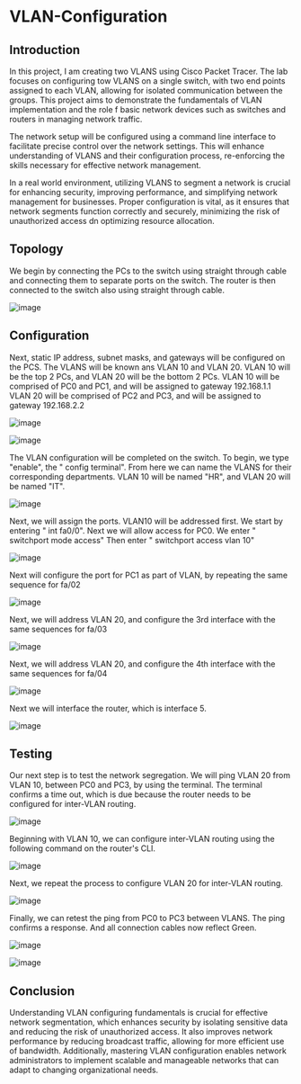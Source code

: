 # VLAN-Configuration



## Introduction

In this project, I am creating two VLANS using Cisco Packet Tracer. The lab focuses on configuring tow VLANS on a single switch, with two end points assigned to each VLAN, allowing for isolated communication between the groups. This project aims to demonstrate
the fundamentals of VLAN implementation and the role f basic network devices such as switches and routers in managing network traffic.

The network setup will be configured  using a command line interface to facilitate precise control over the network settings. This will enhance understanding of VLANS and their configuration process, re-enforcing the skills necessary for effective network management.

In a real world environment, utilizing VLANS to segment a network is crucial for enhancing security, improving performance, and simplifying network management for businesses. Proper configuration is vital, as it ensures that network segments function correctly and 
securely, minimizing the risk of unauthorized access dn optimizing resource allocation.


## Topology

We begin by connecting the PCs to the switch using straight through cable and connecting them to separate ports on the switch. The router is then connected to the switch also using straight through cable.




![image](https://github.com/user-attachments/assets/caae3b50-8114-4c21-85ed-de4a7647c1d4)


## Configuration

Next, static IP address, subnet masks, and gateways will be configured on the PCS. The VLANS will be known ans VLAN 10 and VLAN 20. VLAN 10 will be the top 2 PCs, and VLAN 20 will be the bottom 2 PCs.
VLAN 10 will be comprised of PC0 and PC1, and will be assigned to gateway 192.168.1.1
VLAN 20 will be comprised of PC2 and PC3, and will be assigned to gateway 192.168.2.2


![image](https://github.com/user-attachments/assets/24918b38-41f7-4465-8c9d-558fa3184e3a)



![image](https://github.com/user-attachments/assets/7a40887d-896a-41dc-bb26-d65ce37a256d)



The VLAN configuration will be completed on the switch. To begin, we type "enable", the " config terminal".   From here we can name the VLANS for their corresponding departments.
VLAN 10 will be named "HR", and VLAN 20 will be named "IT".



![image](https://github.com/user-attachments/assets/4ba40171-f41f-4d9a-8cb0-9dafdcdce6a6)


Next, we will assign the ports. VLAN10 will be addressed first. We start by entering " int fa0/0". 
Next we will allow access for PC0. 
We enter " switchport mode access"
Then enter " switchport access vlan 10"






![image](https://github.com/user-attachments/assets/9d5acd77-e445-4896-80a8-3b107b7e81a1)

Next will configure the port for PC1 as part of VLAN, by repeating the same sequence for fa/02




![image](https://github.com/user-attachments/assets/d1695d20-06a4-4ceb-8084-54a361b399ce)



Next, we will address VLAN 20, and configure the 3rd interface with the same sequences for fa/03



![image](https://github.com/user-attachments/assets/2b500b54-bb49-4b25-96b8-63c63e151943)



Next, we will address VLAN 20, and configure the 4th interface with the same sequences for fa/04




![image](https://github.com/user-attachments/assets/8daa56df-1f2a-4d44-81d1-63dacb85ede1)


Next we will interface the router, which is interface 5. 




![image](https://github.com/user-attachments/assets/69f57b1c-e559-4d8d-b4e7-09374453d935)


## Testing

Our next step is to test the network segregation. We will ping VLAN 20 from VLAN 10, between PC0 and PC3, by  using the terminal. The terminal confirms a time out, which is due because the router needs to be configured for inter-VLAN routing.



![image](https://github.com/user-attachments/assets/cbb340cf-83cb-4ca2-a7f5-0ccf1ed3dad3)




Beginning with VLAN 10, we can configure inter-VLAN routing using the following command on the router's CLI.




 ![image](https://github.com/user-attachments/assets/45079ee1-a092-4d8d-b60e-c776132971b0)



 Next, we repeat the process to configure VLAN 20 for inter-VLAN routing.

 

  ![image](https://github.com/user-attachments/assets/4dc0e05a-ef0e-45db-8d32-867df5670f5c)




Finally, we can retest the ping from PC0 to PC3 between VLANS. The ping confirms a response. And all connection cables now reflect Green.





![image](https://github.com/user-attachments/assets/2e6b0533-0b5b-4af9-b1aa-d4a4177e1182)











![image](https://github.com/user-attachments/assets/95307e14-3b60-43b3-ad2e-00cc65519801)


## Conclusion

Understanding VLAN configuring fundamentals is crucial for effective network segmentation, which enhances security by isolating sensitive data and reducing the risk of unauthorized access. It also improves network performance by reducing broadcast traffic,
allowing for more efficient use of bandwidth. Additionally, mastering VLAN configuration enables network administrators to implement scalable and manageable networks that can adapt to changing organizational needs.







































































































































